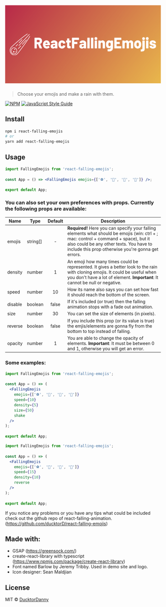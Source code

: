 # ![ReactFallingEmojisLogo](./README-title-logo.svg)

> Choose your emojis and make a rain with them.

[![NPM](https://img.shields.io/npm/v/react-falling-emojis.svg)](https://www.npmjs.com/package/react-falling-emojis) [![JavaScript Style Guide](https://img.shields.io/badge/code_style-standard-brightgreen.svg)](https://standardjs.com)

## Install

```bash
npm i react-falling-emojis
# or
yarn add react-falling-emojis
```

## Usage

```jsx
import FallingEmojis from 'react-falling-emojis';

const App = () => <FallingEmojis emojis={['⚽️', '🦆', '🎉', '👻']} />;

export default App;
```

### You can also set your own preferences with props. Currently the following props are available:

| Name    | Type     | Default | Description                                                                                                                                                                                                                           |
| ------- | -------- | :-----: | ------------------------------------------------------------------------------------------------------------------------------------------------------------------------------------------------------------------------------------- |
| emojis  | string[] |    -    | **Required!** Here you can specify your falling elements what should be emojis (win: ctrl + ; mac: control + command + space), but it also could be any other texts. You have to include this prop otherwise you're gonna get errors. |
| density | number   |    1    | An emoji how many times could be represented. It gives a better look to the rain with cloning emojis. It could be useful when you don't have a lot of element. **Important**: It cannot be null or negative.                          |
| speed   | number   |   10    | How its name also says you can set how fast it should reach the bottom of the screen.                                                                                                                                                 |
| disable | boolean  |  false  | If it's included (or true) then the falling animation stops with a fade out animation.                                                                                                                                                |
| size    | number   |   30    | You can set the size of elements (in pixels).                                                                                                                                                                                         |
| reverse | boolean  |  false  | If you include this prop (or its value is true) the emjis/elements are gonna fly from the bottom to top instead of falling.                                                                                                           |
| opacity | number   |    1    | You are able to change the opacity of elements. **Important**: It must be between 0 and 1, otherwise you will get an error.                                                                                                           |

### Some examples:

```jsx
import FallingEmojis from 'react-falling-emojis';

const App = () => (
  <FallingEmojis
    emojis={['⚽️', '🦆', '🎉', '👻']}
    speed={10}
    density={5}
    size={50}
    shake
  />
);

export default App;
```

```jsx
import FallingEmojis from 'react-falling-emojis';

const App = () => (
  <FallingEmojis
    emojis={['⚽️', '🦆', '🎉', '👻']}
    speed={15}
    density={10}
    reverse
  />
);

export default App;
```

If you notice any problems or you have any tips what could be included check out the github repo of react-falling-animation. (https://github.com/ducktorD/react-falling-emojis)

## Made with:

- GSAP (https://greensock.com/)
- create-react-library with typescript (https://www.npmjs.com/package/create-react-library)
- Font named Barlow by Jeremy Tribby. Used in demo site and logo.
- Icon designer: Sean Maldjian

## License

MIT © [DucktorDanny](https://github.com/DucktorDanny)
